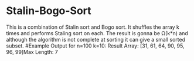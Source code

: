 # Stalin-Bogo-Sort
This is a combination of Stalin sort and Bogo sort. 
It shuffles the array k times and performs Staling sort on each. 
The result is gonna be Ω(k*n) and although the algorithm is not complete at sorting it can give a small sorted subset.
#Example
Output for n=100 k=10:
Result Array: [31, 61, 64, 90, 95, 96, 99]Max Length: 7
